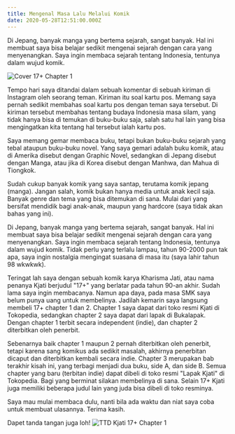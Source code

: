 ```yaml
---
title: Mengenal Masa Lalu Melalui Komik
date: 2020-05-28T12:51:00.000Z
---
```


Di Jepang, banyak manga yang bertema sejarah, sangat banyak. Hal ini membuat saya bisa belajar sedikit mengenai sejarah dengan cara yang menyenangkan. Saya ingin membaca sejarah tentang Indonesia, tentunya dalam wujud komik.

<!-- more -->

![Cover 17+ Chapter 1](images/17+.png)

Tempo hari saya ditandai dalam sebuah komentar di sebuah kiriman di Instagram oleh seorang teman. Kiriman itu soal kartu pos. Memang saya pernah sedikit membahas soal kartu pos dengan teman saya tersebut. Di kiriman tersebut membahas tentang budaya Indonesia masa silam, yang tidak hanya bisa di temukan di buku-buku saja, salah satu hal lain yang bisa mengingatkan kita tentang hal tersebut ialah kartu pos.

Saya memang gemar membaca buku, tetapi bukan buku-buku sejarah yang tebal ataupun buku-buku novel. Yang saya gemari adalah buku komik, atau di Amerika disebut dengan Graphic Novel, sedangkan di Jepang disebut dengan Manga, atau jika di Korea disebut dengan Manhwa, dan Mahua di Tiongkok.

Sudah cukup banyak komik yang saya santap, terutama komik jepang (manga). Jangan salah, komik bukan hanya media untuk anak kecil saja. Banyak genre dan tema yang bisa ditemukan di sana. Mulai dari yang bersifat mendidik bagi anak-anak, maupun yang hardcore (saya tidak akan bahas yang ini).

Di Jepang, banyak manga yang bertema sejarah, sangat banyak. Hal ini membuat saya bisa belajar sedikit mengenai sejarah dengan cara yang menyenangkan. Saya ingin membaca sejarah tentang Indonesia, tentunya dalam wujud komik. Tidak perlu yang terlalu lampau, tahun 90-2000 pun tak apa, saya ingin nostalgia mengingat suasana di masa itu (saya lahir tahun 98 wkwkwk). 

Teringat lah saya dengan sebuah komik karya Kharisma Jati, atau nama penanya Kjati berjudul "17+" yang berlatar pada tahun 90-an akhir. Sudah lama saya ingin membacanya. Namun apa daya, pada masa SMK saya belum punya uang untuk membelinya. Jadilah kemarin saya langsung membeli 17+ chapter 1 dan 2. Chapter 1 saya dapat dari toko resmi Kjati di Tokopedia, sedangkan chapter 2 saya dapat dari lapak di Bukalapak. Dengan chapter 1 terbit secara independent (indie), dan chapter 2 diterbitkan oleh penerbit.

Sebenarnya baik chapter 1 maupun 2 pernah diterbitkan oleh penerbit, tetapi karena sang komikus ada sedikit masalah, akhirnya penerbitan dicaput dan diterbitkan kembali secara indie. Chapter 3 merupakan bab terakhir kisah ini, yang terbagi menjadi dua buku, side A, dan side B. Semua chapter yang baru (terbitan indie) dapat dibeli di toko resmi "Lapak Kjati" di Tokopedia. Bagi yang berminat silakan membelinya di sana. Selain 17+ Kjati juga memiliki beberapa judul lain yang juda bisa dibeli di toko resminya.

Saya mau mulai membaca dulu, nanti bila ada waktu dan niat saya coba untuk membuat ulasannya. Terima kasih.

Dapet tanda tangan juga loh!
![TTD Kjati 17+ Chapter 1](images/17+ttd.png)